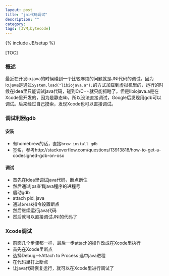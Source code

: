 ```yaml
---
layout: post
title: "jni代码调试"
description: ""
category: 
tags: [JVM,bytecode]
---
```

{% include JB/setup %}

[TOC]

### 概述

最近在开发io.java的时候碰到一个比较麻烦的问题就是JNI代码的调试。因为io.java是通过`System.load("libiojava.a");`的方式加载到虚拟机里的，运行的时候在idea里只能调试java代码，碰到C/C++就只能抓瞎了。但是libiojava.a是在Xcode里开发的，因为是静态lib，所以没法直接调试，Google后发现用gdb可以调试。后来经过自己摸索，发现Xcode也可以直接调试。

### 调试利器gdb

#### 安装

- 有homebrew的话，直接`brew install gdb`
- 签名，参考http://stackoverflow.com/questions/13913818/how-to-get-a-codesigned-gdb-on-osx

#### 调试

- 首先在idea里调试java代码，断点断住
- 然后通过jps查看java程序的进程号
- 启动gdb
- attach pid_java
- 通过`break`指令设置断点
- 然后继续运行java代码
- 然后就可以直接调试JNI的代码了


### Xcode调试

- 前面几个步骤都一样，最后一步attach的操作改成在Xcode里执行
- 首先在Xcode里断点
- 选择Debug-->Attach to Process 选中java进程
- 在代码里打上断点
- 让java代码恢复运行，就可以在Xcode里进行调试了


